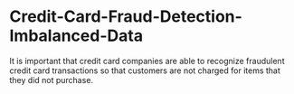 # Credit-Card-Fraud-Detection-Imbalanced-Data
It is important that credit card companies are able to recognize fraudulent credit card transactions so that customers are not charged for items that they did not purchase.
